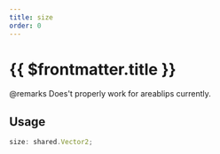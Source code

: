 ```yaml
---
title: size
order: 0
---
```


# {{ $frontmatter.title }}

@remarks Does't properly work for areablips currently.

## Usage

```ts
size: shared.Vector2;
```
